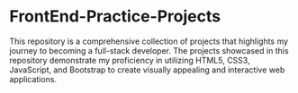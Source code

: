 # FrontEnd-Practice-Projects
This repository is a comprehensive collection of projects that highlights my journey to becoming a full-stack developer. The projects showcased in this repository demonstrate my proficiency in utilizing HTML5, CSS3, JavaScript, and Bootstrap to create visually appealing and interactive web applications.

